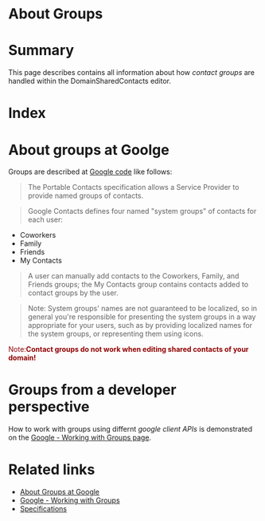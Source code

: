 <h1>About Groups</h1>

# Summary #

This page describes contains all information about how _contact groups_ are handled within the DomainSharedContacts editor.

# Index #



# About groups at Goolge #

Groups are described at [Google code](http://code.google.com/apis/contacts/docs/poco/1.0/developers_guide.html#AboutGroups) like follows:

> The Portable Contacts specification allows a Service Provider to provide named groups of contacts.

> Google Contacts defines four named "system groups" of contacts for each user:
  * Coworkers
  * Family
  * Friends
  * My Contacts
> A user can manually add contacts to the Coworkers, Family, and Friends groups; the My Contacts group contains contacts added to contact groups by the user.

> Note: System groups' names are not guaranteed to be localized, so in general you're responsible for presenting the system groups in a way appropriate for your users, such as by providing localized names for the system groups, or representing them using icons.

<font color='#900000'>Note:**Contact groups do not work when editing shared contacts of your domain!</font>**

# Groups from a developer perspective #

How to work with groups using differnt _google client APIs_ is demonstrated on the [Google - Working with Groups page](http://code.google.com/apis/contacts/docs/3.0/developers_guide.html#Groups).


# Related links #
  * [About Groups at Google](http://code.google.com/apis/contacts/docs/poco/1.0/developers_guide.html#AboutGroups)
  * [Google - Working with Groups](http://code.google.com/apis/contacts/docs/3.0/developers_guide.html#Groups)
  * [Specifications](Specifications.md)